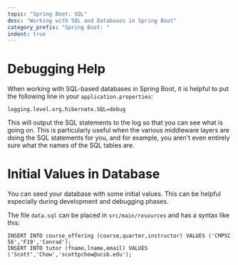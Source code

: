 ```yaml
---
topic: "Spring Boot: SQL"
desc: "Working with SQL and Databases in Spring Boot"
category_prefix: "Spring Boot: "
indent: true
---
```


# Debugging Help

When working with SQL-based databases in Spring Boot, it is helpful to put the following line in your `application.properties`:

```
logging.level.org.hibernate.SQL=debug
```

This will output the SQL statements to the log so that you can see what is going on.  This is particularly useful when the 
various middleware layers are doing the SQL statements for you, and for example, you aren't even entirely sure what the names of the 
SQL tables are.


# Initial Values in Database

You can seed your database with some initial values.  This can be helpful especially during development and debugging phases.

The file `data.sql` can be placed in `src/main/resources` and has a syntax like this:

```
INSERT INTO course_offering (course,quarter,instructor) VALUES ('CMPSC 56','F19','Conrad');
INSERT INTO tutor (fname,lname,email) VALUES ('Scott','Chow','scottpchow@ucsb.edu');
```

